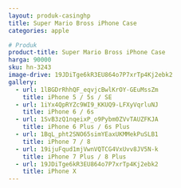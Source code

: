 ```yaml
---
layout: produk-casinghp
title: Super Mario Bross iPhone Case
categories: apple

# Produk
product-title: Super Mario Bross iPhone Case
harga: 90000
sku: hn-3243
image-drive: 19JDiTge6kR3EU864o7P7xrTp4Kj2ebk2
gallery:
  - url: 1lBGDrRhhQF_eqvjcBwlKrOY-GEuMssZm
    title: iPhone 5 / 5s / SE
  - url: 1iYx4QpRYZc9WI9_KKUQ9-LFXyVqrluNJ
    title: iPhone 6 / 6s
  - url: 1SvB3zQ1nqeixP_o9Pybm0ZVvTAUZFKJA
    title: iPhone 6 Plus / 6s Plus
  - url: 1BqL_pht2SNO65simYEaxUKMMekPuSLB1
    title: iPhone 7 / 8
  - url: 19ijuFqud1mjVwnVQTCG4VxUvv8JV5N-k
    title: iPhone 7 Plus / 8 Plus
  - url: 19JDiTge6kR3EU864o7P7xrTp4Kj2ebk2
    title: iPhone X
---
```


